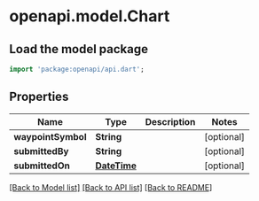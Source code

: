 # openapi.model.Chart

## Load the model package
```dart
import 'package:openapi/api.dart';
```

## Properties
Name | Type | Description | Notes
------------ | ------------- | ------------- | -------------
**waypointSymbol** | **String** |  | [optional] 
**submittedBy** | **String** |  | [optional] 
**submittedOn** | [**DateTime**](DateTime.md) |  | [optional] 

[[Back to Model list]](../README.md#documentation-for-models) [[Back to API list]](../README.md#documentation-for-api-endpoints) [[Back to README]](../README.md)


